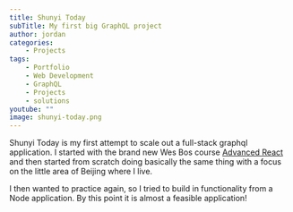 ```yaml
---
title: Shunyi Today
subTitle: My first big GraphQL project
author: jordan
categories:
    - Projects
tags:
    - Portfolio
    - Web Development
    - GraphQL
    - Projects
    - solutions
youtube: ""
image: shunyi-today.png
---
```


Shunyi Today is my first attempt to scale out a full-stack graphql application. I started with the brand new Wes Bos course [Advanced React](https://advancedreact.com) and then started from scratch doing basically the same thing with a focus on the little area of Beijing where I live.

I then wanted to practice again, so I tried to build in functionality from a Node application. By this point it is almost a feasible application!
